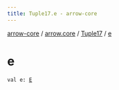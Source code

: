 ```yaml
---
title: Tuple17.e - arrow-core
---
```


[arrow-core](../../index.html) / [arrow.core](../index.html) / [Tuple17](index.html) / [e](./e.html)

# e

`val e: `[`E`](index.html#E)